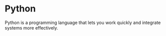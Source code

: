 # Python
Python is a programming language that lets you work quickly and integrate systems more effectively.
